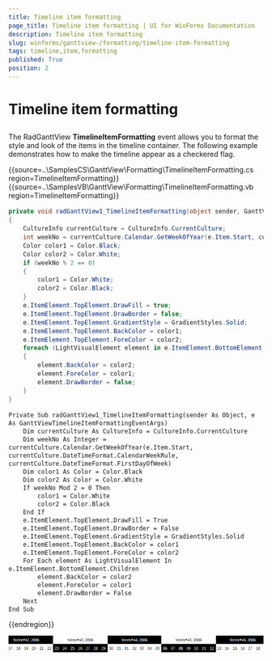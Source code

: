 ```yaml
---
title: Timeline item formatting
page_title: Timeline item formatting | UI for WinForms Documentation
description: Timeline item formatting
slug: winforms/ganttview-/formatting/timeline-item-formatting
tags: timeline,item,formatting
published: True
position: 2
---
```


# Timeline item formatting
 
## 

The RadGanttView __TimelineItemFormatting__ event allows you to format the style and look of the items in the timeline container. The following example demonstrates how to make the timeline appear as a checkered flag.
         
{{source=..\SamplesCS\GanttView\Formatting\TimelineItemFormatting.cs region=TimelineItemFormatting}} 
{{source=..\SamplesVB\GanttView\Formatting\TimelineItemFormatting.vb region=TimelineItemFormatting}} 

````C#
private void radGanttView1_TimelineItemFormatting(object sender, GanttViewTimelineItemFormattingEventArgs e)
{
    CultureInfo currentCulture = CultureInfo.CurrentCulture;
    int weekNo = currentCulture.Calendar.GetWeekOfYear(e.Item.Start, currentCulture.DateTimeFormat.CalendarWeekRule, currentCulture.DateTimeFormat.FirstDayOfWeek);
    Color color1 = Color.Black;
    Color color2 = Color.White;
    if (weekNo % 2 == 0)
    {
        color1 = Color.White;
        color2 = Color.Black;
    }
    e.ItemElement.TopElement.DrawFill = true;
    e.ItemElement.TopElement.DrawBorder = false;
    e.ItemElement.TopElement.GradientStyle = GradientStyles.Solid;
    e.ItemElement.TopElement.BackColor = color1;
    e.ItemElement.TopElement.ForeColor = color2;
    foreach (LightVisualElement element in e.ItemElement.BottomElement.Children)
    {
        element.BackColor = color2;
        element.ForeColor = color1;
        element.DrawBorder = false;
    }
}

````
````VB.NET
Private Sub radGanttView1_TimelineItemFormatting(sender As Object, e As GanttViewTimelineItemFormattingEventArgs)
    Dim currentCulture As CultureInfo = CultureInfo.CurrentCulture
    Dim weekNo As Integer = currentCulture.Calendar.GetWeekOfYear(e.Item.Start, currentCulture.DateTimeFormat.CalendarWeekRule, currentCulture.DateTimeFormat.FirstDayOfWeek)
    Dim color1 As Color = Color.Black
    Dim color2 As Color = Color.White
    If weekNo Mod 2 = 0 Then
        color1 = Color.White
        color2 = Color.Black
    End If
    e.ItemElement.TopElement.DrawFill = True
    e.ItemElement.TopElement.DrawBorder = False
    e.ItemElement.TopElement.GradientStyle = GradientStyles.Solid
    e.ItemElement.TopElement.BackColor = color1
    e.ItemElement.TopElement.ForeColor = color2
    For Each element As LightVisualElement In e.ItemElement.BottomElement.Children
        element.BackColor = color2
        element.ForeColor = color1
        element.DrawBorder = False
    Next
End Sub

````

{{endregion}} 


![ganttview-formatting-timelineviewitem-formatting 001](images/ganttview-formatting-timelineviewitem-formatting001.png)
